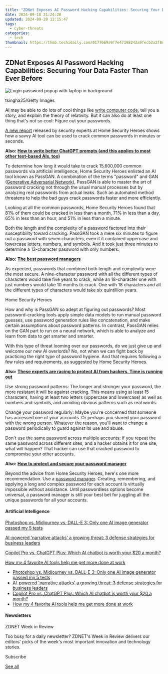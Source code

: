 ```yaml
---
title: "ZDNet Exposes AI Password Hacking Capabilities: Securing Your Data Faster Than Ever Before"
date: 2024-09-18 21:24:20
updated: 2024-09-20 12:15:47
tags:
  - cyber-threats
categories:
  - tech
thumbnail: https://thmb.techidaily.com/0177669a9f7e47198243a9fecb2a2f8d7897c9576df374da55c9c20dfb4332d6.jpg
---
```


## ZDNet Exposes AI Password Hacking Capabilities: Securing Your Data Faster Than Ever Before

![Login password popup with laptop in background](https://www.zdnet.com/a/img/resize/832b7bfdc7e80721ee6f0dd47877ccb3bfcf5fa3/2023/04/10/5e58a737-cac5-4855-aca6-9bccdd39557e/gettyimages-1390481905-1.jpg?auto=webp&width=1280)

tsingha25/Getty Images

AI may be able to do lots of cool things like [write computer code](https://www.zdnet.com/article/how-to-use-chatgpt-to-write-code/), tell you a story, and explain the theory of relativity. But it can also do at least one thing that's not so cool: Figure out your passwords.

[A new report](https://www.homesecurityheroes.com/ai-password-cracking/) released by security experts at Home Security Heroes shows how a savvy AI tool can be used to crack common passwords in minutes or seconds.

**Also:** [**How to write better ChatGPT prompts (and this applies to most other text-based AIs, too)**](https://www.zdnet.com/article/how-to-write-better-chatgpt-prompts/)

To determine how long it would take to crack 15,600,000 common passwords via artificial intelligence, Home Security Heroes enlisted an AI tool known as PassGAN. A combination of the terms "password" and GAN ([Generative Adversarial Network](https://www.zdnet.com/article/what-should-the-world-look-like-some-neural-nets-have-their-own-answer-find-researchers/)), PassGAN is able to master the art of password cracking not through the usual manual processes but by analyzing real passwords from actual leaks. Such an automated method threatens to help the bad guys crack passwords faster and more efficiently.

Looking at all the common passwords, Home Security Heroes found that 81% of them could be cracked in less than a month, 71% in less than a day, 65% in less than an hour, and 51% in less than a minute.

Both the length and the complexity of a password factored into their susceptibility toward cracking. PassGAN took a mere six minutes to figure out a password with seven characters, even if it contained uppercase and lowercase letters, numbers, and symbols. And it took just three minutes to determine a 13-character password with only numbers.

**Also:** [**The best password managers**](https://www.zdnet.com/article/best-password-manager/)

As expected, passwords that combined both length and complexity were the most secure. A nine-character password with all the different types of characters would take five years to crack, while an 18-character one with just numbers would take 10 months to crack. One with 18 characters and all the different types of characters would take six quintillion years.

Home Security Heroes

How and why is PassGAN so adept at figuring out passwords? Most password-cracking tools apply simple data models to run manual password guesses, use password generation rules like concatenation, and make certain assumptions about password patterns. In contrast, PassGAN relies on the GAN part to run on a neural network, which is able to analyze and learn from data to get smarter and smarter.

With this type of threat looming over our passwords, do we just give up and welcome our new AI overlords? No, not when we can fight back by practicing the right type of password hygiene. And that requires following a few rules and requirements, as suggested by Home Security Heroes.

**Also:** [**These experts are racing to protect AI from hackers. Time is running out**](https://www.zdnet.com/in-depth/innovation/these-experts-are-racing-to-protect-ai-from-hackers-time-is-running-out/)

Use strong password patterns: The longer and stronger your password, the more resistant it will be against cracking. This means using at least 15 characters, having at least two letters (uppercase and lowercase) as well as numbers and symbols, and avoiding obvious patterns such as real words.

Change your password regularly: Maybe you're concerned that someone has accessed one of your accounts. Or perhaps you shared your password with the wrong person. Whatever the reason, you'll want to change a password periodically to guard against its use and abuse.

Don't use the same password across multiple accounts: If you repeat the same password across different sites, and a hacker obtains it for one site, what will happen? That hacker can use that cracked password to compromise your other accounts.

**Also:** [**How to protect and secure your password manager**](https://www.zdnet.com/article/how-to-protect-and-secure-your-password-manager/)

Beyond the advice from Home Security Heroes, here's one more recommendation. Use a [password manager](https://www.zdnet.com/article/youre-definitely-not-making-the-most-of-your-password-manager/). Creating, remembering, and applying a long and complex password for each account is virtually impossible without assistance. Until passwordless options become universal, a password manager is still your best bet for juggling all the unique passwords for all your accounts.

#### Artificial Intelligence

[Photoshop vs. Midjourney vs. DALL-E 3: Only one AI image generator passed my 5 tests](https://www.zdnet.com/article/is-photoshops-new-text-to-image-as-good-as-midjourney-and-dall-e-we-test-it-and-see/ "Photoshop vs. Midjourney vs. DALL-E 3: Only one AI image generator passed my 5 tests")

[AI-powered 'narrative attacks' a growing threat: 3 defense strategies for business leaders](https://www.zdnet.com/article/ai-powered-narrative-attacks-a-growing-threat-3-defense-strategies-for-business-leaders/ "AI-powered 'narrative attacks' a growing threat: 3 defense strategies for business leaders")

[Copilot Pro vs. ChatGPT Plus: Which AI chatbot is worth your $20 a month?](https://www.zdnet.com/article/copilot-pro-vs-chatgpt-plus-which-is-ai-chatbot-is-worth-your-20-a-month/ "Copilot Pro vs. ChatGPT Plus: Which AI chatbot is worth your $20 a month?")

[How my 4 favorite AI tools help me get more done at work](https://www.zdnet.com/article/how-my-4-favorite-ai-tools-help-me-get-more-done-at-work/ "How my 4 favorite AI tools help me get more done at work")

* [Photoshop vs. Midjourney vs. DALL-E 3: Only one AI image generator passed my 5 tests](https://www.zdnet.com/article/is-photoshops-new-text-to-image-as-good-as-midjourney-and-dall-e-we-test-it-and-see/ "Photoshop vs. Midjourney vs. DALL-E 3: Only one AI image generator passed my 5 tests")
* [AI-powered 'narrative attacks' a growing threat: 3 defense strategies for business leaders](https://www.zdnet.com/article/ai-powered-narrative-attacks-a-growing-threat-3-defense-strategies-for-business-leaders/ "AI-powered 'narrative attacks' a growing threat: 3 defense strategies for business leaders")
* [Copilot Pro vs. ChatGPT Plus: Which AI chatbot is worth your $20 a month?](https://www.zdnet.com/article/copilot-pro-vs-chatgpt-plus-which-is-ai-chatbot-is-worth-your-20-a-month/ "Copilot Pro vs. ChatGPT Plus: Which AI chatbot is worth your $20 a month?")
* [How my 4 favorite AI tools help me get more done at work](https://www.zdnet.com/article/how-my-4-favorite-ai-tools-help-me-get-more-done-at-work/ "How my 4 favorite AI tools help me get more done at work")

#### Newsletters

ZDNET Week in Review

Too busy for a daily newsletter? ZDNET's Week in Review delivers our editors' picks of the week's most important innovation and technology stories.

 Subscribe

[See all](https://www.zdnet.com/newsletters/)

<ins class="adsbygoogle"
     style="display:block"
     data-ad-format="autorelaxed"
     data-ad-client="ca-pub-7571918770474297"
     data-ad-slot="1223367746"></ins>



<ins class="adsbygoogle"
     style="display:block"
     data-ad-client="ca-pub-7571918770474297"
     data-ad-slot="8358498916"
     data-ad-format="auto"
     data-full-width-responsive="true"></ins>

